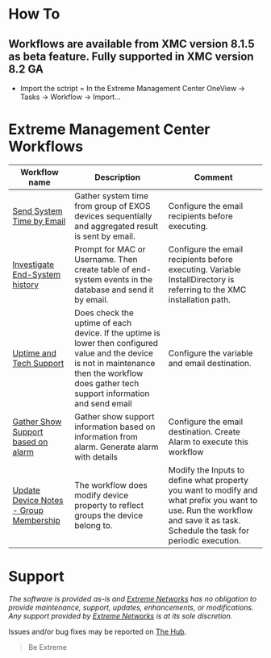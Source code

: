 # How To
## Workflows are available from XMC version 8.1.5 as beta feature. Fully supported in XMC version 8.2 GA
* Import the sctript = In the Extreme Management Center OneView -> Tasks -> Workflow -> Import...

# Extreme Management Center Workflows
| Workflow name   | Description   | Comment |
| ------------- | ------------- | ------ |
|[Send System Time by Email](xwf/Send_SystemTime_by_Email-8.2.1.56v22.xwf?raw=true)|Gather system time from group of EXOS devices sequentially and aggregated result is sent by email.|Configure the email recipients before executing.|
|[Investigate End-System history](xwf/Investigate_End-System_history-8.2.3.64v42.xwf?raw=true)|Prompt for MAC or Username. Then create table of end-system events in the database and send it by email.|Configure the email recipients before executing. Variable InstallDirectory is referring to the XMC installation path.|
|[Uptime and Tech Support](xwf/Uptime_and_Tech_Support-8.2.3.67v84.xwf)|Does check the uptime of each device. If the uptime is lower then configured value and the device is not in maintenance then the workflow does gather tech support information and send email|Configure the variable and email destination.|
|[Gather Show Support based on alarm](xwf/Gather_Show_Support-8.2.3.67v11.xwf)|Gather show support information based on information from alarm. Generate alarm with details|Configure the email destination. Create Alarm to execute this workflow|
|[Update Device Notes - Group Membership](xwf/Update_Device_Notes-Group_Membership-8.2.4.24v13.xwf)|The workflow does modify device property to reflect groups the device belong to.|Modify the Inputs to define what property you want to modify and what prefix you want to use. Run the workflow and save it as task. Schedule the task for periodic execution.|

# Support
_The software is provided as-is and [Extreme Networks](http://www.extremenetworks.com/) has no obligation to provide maintenance, support, updates, enhancements, or modifications. Any support provided by [Extreme Networks](http://www.extremenetworks.com/) is at its sole discretion._

Issues and/or bug fixes may be reported on [The Hub](https://community.extremenetworks.com).
>Be Extreme
